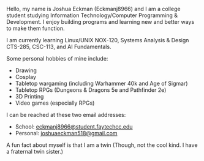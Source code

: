 Hello, my name is Joshua Eckman (Eckmanj8966) and I am a college student studying Information Technology/Computer Programming & Development.
I enjoy building programs and learning new and better ways to make them function.

I am currently learning Linux/UNIX NOX-120, Systems Analysis & Design CTS-285, CSC-113, and AI Fundamentals.

Some personal hobbies of mine include: 
- Drawing
- Cosplay 
- Tabletop wargaming (including Warhammer 40k and Age of Sigmar)
- Tabletop RPGs (Dungeons & Dragons 5e and Pathfinder 2e)
- 3D Printing
- Video games (especially RPGs)

I can be reached at these two email addresses: 
- School: eckmanj8966@student.faytechcc.edu
- Personal: joshuaeckman518@gmail.com

A fun fact about myself is that I am a twin (Though, not the cool kind. I have a fraternal twin sister.)
